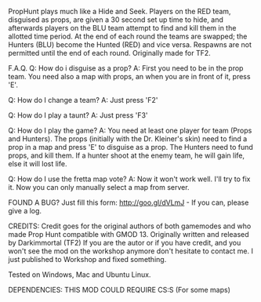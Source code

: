 PropHunt plays much like a Hide and Seek. Players on the RED team, disguised as props, are given a 30 second set up time to hide, and afterwards players on the BLU team attempt to find and kill them in the allotted time period. At the end of each round the teams are swapped; the Hunters (BLU) become the Hunted (RED) and vice versa. Respawns are not permitted until the end of each round. 
Originally made for TF2. 


F.A.Q. 
Q: How do i disguise as a prop? 
A: First you need to be in the prop team. You need also a map with props, an when you are in front of it, press 'E'. 

Q: How do I change a team?
A: Just press 'F2'

Q: How do I play a taunt?
A: Just press 'F3'

Q: How do I play the game? 
A: You need at least one player for team (Props and Hunters). The props (initially with the Dr. Kleiner's skin) need to find a prop in a map and press 'E' to disguise as a prop. The Hunters need to fund props, and kill them. If a hunter shoot at the enemy team, he will gain life, else it will lost life. 

Q: How do I use the fretta map vote? 
A: Now it won't work well. I'll try to fix it. Now you can only manually select a map from server. 

FOUND A BUG? 
Just fill this form: http://goo.gl/dVLmJ - If you can, please give a log. 


CREDITS: 
Credit goes for the original authors of both gamemodes and who made Prop Hunt compatible with GMOD 13. 
Originally written and released by Darkimmortal (TF2) 
If you are the autor or if you have credit, and you won't see the mod on the workshop anymore don't hesitate to contact me. I just published to Workshop and fixed something. 


Tested on Windows, Mac and Ubuntu Linux. 

DEPENDENCIES: 
THIS MOD COULD REQUIRE CS:S (For some maps)
